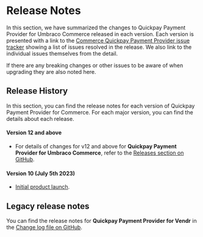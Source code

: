 # Release Notes

In this section, we have summarized the changes to Quickpay Payment Provider for Umbraco Commerce released in each version. Each version is presented with a link to the [Commerce Quickpay Payment Provider issue tracker](https://github.com/umbraco/Umbraco.Commerce.PaymentProviders.Quickpay/issues) showing a list of issues resolved in the release. We also link to the individual issues themselves from the detail.

If there are any breaking changes or other issues to be aware of when upgrading they are also noted here.

## Release History

In this section, you can find the release notes for each version of Quickpay Payment Provider for Commerce. For each major version, you can find the details about each release.

#### Version 12 and above

* For details of changes for v12 and above for **Quickpay Payment Provider for Umbraco Commerce**, refer to the [Releases section on GitHub](https://github.com/umbraco/Umbraco.Commerce.PaymentProviders.Quickpay/releases).&#x20;

#### Version 10 **(July 5th 2023)**

* [Initial product launch](https://umbraco.com/blog/umbraco-commerce-release/).

## Legacy release notes

You can find the release notes for **Quickpay Payment Provider for Vendr** in the [Change log file on GitHub](../../changelog-archive/quickpay.md).
